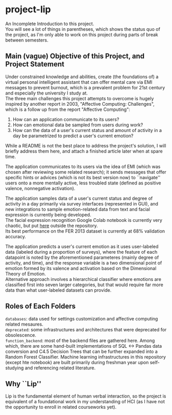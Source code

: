 # project-lip
An Incomplete Introduction to this project.\
You will see a lot of things in parentheses, which shows the status quo of the project, as I'm only able to work on this project during parts of break between semesters.

## Main (vague) Objective of this Project, and Project Statement
Under constrained knowledge and abilities, create (the foundations of) a virtual personal intelligent assistant that can offer mental care via EMI messages to prevent burnout, which is a prevalent problem for 21st century and especially the university I study at.\
The three main challenges this project attempts to overcome is hugely inspired by another report in 2003, "Affective Computing: Challenges", which is a follow up from the report "Affective Computing":
1. How can an application communicate to its users?
2. How can emotional data be sampled from users during work?
3. How can the data of a user's current status and amount of activity in a day be parametrized to predict a user's current emotion?

While a README is not the best place to address the project's solution, I will briefly address them here, and attach a finished article later when at spare time.

The application communicates to its users via the idea of EMI (which was chosen after reviewing some related research); it sends messages that offer specific hints or advices (which is not its best version now) to ``navigate'' users onto a more mentally active, less troubled state (defined as positive valence, nonnegative activation).

The application samples data of a user's current status and degree of activity in a day primarily via survey interfaces (represented in GUI), and new integrations to sample emotion-related data from text and facial expression is currently being developed.\
The facial expression recognition Google Colab notebook is currently very chaotic, but put [here](https://colab.research.google.com/drive/1RwUzk1kRx_CIAJGToNWCTRNeadY6mpOV?usp=sharing) outside the repository.\
Its best performance on the FER 2013 dataset is currently at 68% validation accuracy.

The application predicts a user's current emotion as it uses user-labeled data (labeled during a proportion of surveys), where the feature of each datapoint is noted by the aforementioned parameteres (mainly degree of activity, and time), and the response variable is a two dimensional point of emotion formed by its valence and activation based on the Dimensional Theory of Emotion.\
Alternative approach involves a hierarchical classifier where emotions are classified first into seven larger categories, but that would require far more data than what user-labeled datasets can provide.

## Roles of Each Folders
`databases`: data used for settings customization and affective computing related mesaures.\
`deprecated`: some infrastructures and architectures that were deprecated for obsolescence.\
`function_backend`: most of the backend files are gathered here. Among which, there are some hand-built implementations of SQL <-> Pandas data conversion and C4.5 Decision Trees that can be further expanded into a Random Forest Classifier. Machine learning infrastructures in this repository (except hte notebook) are built primarily during freshman year upon self-studying and referencing related literature.


## Why ``Lip''
Lip is the fundamental element of human verbal interaction, so the project is equivalent of a foundational work in my understanding of HCI (as I have not the opportunity to enroll in related courseworks yet).

